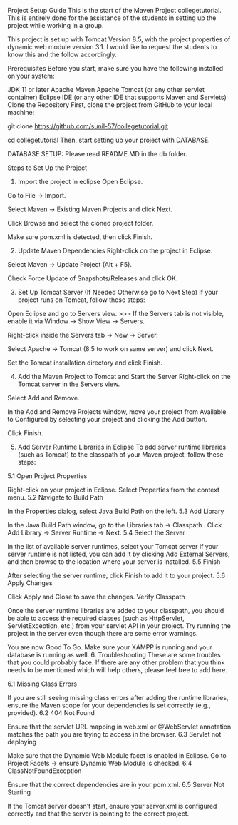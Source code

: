 Project Setup Guide
This is the start of the Maven Project collegetutorial. This is entirely done for the assistance of the students in setting up the project while working in a group.

This project is set up with Tomcat Version 8.5, with the project properties of dynamic web module version 3.1. I would like to request the students to know this and the follow accordingly.

Prerequisites
Before you start, make sure you have the following installed on your system:

JDK 11 or later
Apache Maven
Apache Tomcat (or any other servlet container)
Eclipse IDE (or any other IDE that supports Maven and Servlets)
Clone the Repository
First, clone the project from GitHub to your local machine:

git clone https://github.com/sunil-57/collegetutorial.git

cd collegetutorial
Then, start setting up your project with DATABASE.

DATABASE SETUP: Please read README.MD in the db folder.

Steps to Set Up the Project
1. Import the project in eclipse
Open Eclipse.

Go to File → Import.

Select Maven → Existing Maven Projects and click Next.

Click Browse and select the cloned project folder.

Make sure pom.xml is detected, then click Finish.

2. Update Maven Dependencies
Right-click on the project in Eclipse.

Select Maven → Update Project (Alt + F5).

Check Force Update of Snapshots/Releases and click OK.

3. Set Up Tomcat Server (If Needed Otherwise go to Next Step)
If your project runs on Tomcat, follow these steps:

Open Eclipse and go to Servers view. >>> If the Servers tab is not visible, enable it via Window → Show View → Servers.

Right-click inside the Servers tab → New → Server.

Select Apache → Tomcat (8.5 to work on same server) and click Next.

Set the Tomcat installation directory and click Finish.

4. Add the Maven Project to Tomcat and Start the Server
Right-click on the Tomcat server in the Servers view.

Select Add and Remove.

In the Add and Remove Projects window, move your project from Available to Configured by selecting your project and clicking the Add button.

Click Finish.

5. Add Server Runtime Libraries in Eclipse
To add server runtime libraries (such as Tomcat) to the classpath of your Maven project, follow these steps:

5.1 Open Project Properties

Right-click on your project in Eclipse.
Select Properties from the context menu.
5.2 Navigate to Build Path

In the Properties dialog, select Java Build Path on the left.
5.3 Add Library

In the Java Build Path window, go to the Libraries tab -> Classpath .
Click Add Library → Server Runtime → Next.
5.4 Select the Server

In the list of available server runtimes, select your Tomcat server
If your server runtime is not listed, you can add it by clicking Add External Servers, and then browse to the location where your server is installed.
5.5 Finish

After selecting the server runtime, click Finish to add it to your project.
5.6 Apply Changes

Click Apply and Close to save the changes.
Verify Classpath

Once the server runtime libraries are added to your classpath, you should be able to access the required classes (such as HttpServlet, ServletException, etc.) from your servlet API in your project. Try running the project in the server even though there are some error warnings.

You are now Good To Go. Make sure your XAMPP is running and your database is running as well.
6. Troubleshooting
These are some troubles that you could probably face. If there are any other problem that you think needs to be mentioned which will help others, please feel free to add here.

6.1 Missing Class Errors

If you are still seeing missing class errors after adding the runtime libraries, ensure the Maven scope for your dependencies is set correctly (e.g., provided).
6.2 404 Not Found

Ensure that the servlet URL mapping in web.xml or @WebServlet annotation matches the path you are trying to access in the browser.
6.3 Servlet not deploying

Make sure that the Dynamic Web Module facet is enabled in Eclipse. Go to Project Facets → ensure Dynamic Web Module is checked.
6.4 ClassNotFoundException

Ensure that the correct dependencies are in your pom.xml.
6.5 Server Not Starting

If the Tomcat server doesn't start, ensure your server.xml is configured correctly and that the server is pointing to the correct project.
